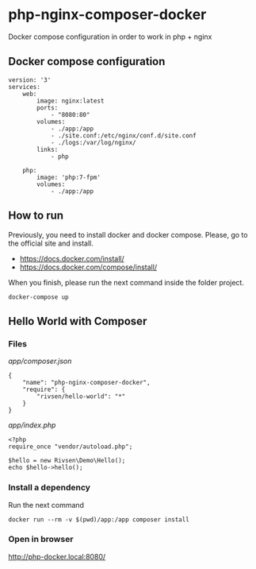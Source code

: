 # php-nginx-composer-docker
Docker compose configuration in order to work in php + nginx

## Docker compose configuration
```
version: '3'
services:
    web:
        image: nginx:latest
        ports:
            - "8080:80"
        volumes:
            - ./app:/app
            - ./site.conf:/etc/nginx/conf.d/site.conf
            - ./logs:/var/log/nginx/
        links:
            - php
    
    php:
        image: 'php:7-fpm'
        volumes:
            - ./app:/app
```

## How to run
Previously, you need to install docker and docker compose. Please, go to the official site and install.

- https://docs.docker.com/install/
- https://docs.docker.com/compose/install/

When you finish, please run the next command inside the folder project.

```
docker-compose up
```
## Hello World with Composer

### Files

*app/composer.json*

```
{
    "name": "php-nginx-composer-docker",
    "require": {
        "rivsen/hello-world": "*"
    }
}
```

*app/index.php*
```
<?php
require_once "vendor/autoload.php";

$hello = new Rivsen\Demo\Hello();
echo $hello->hello();
```

### Install a dependency

Run the next command

```
docker run --rm -v $(pwd)/app:/app composer install
```

### Open in browser

http://php-docker.local:8080/
